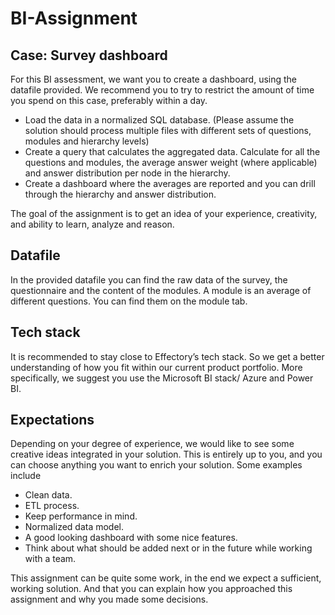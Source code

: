 # BI-Assignment

## Case: Survey dashboard

For this BI assessment, we want you to create a dashboard, using the datafile provided.
We recommend you to try to restrict the amount of time you spend on this case, preferably within a day. 
-	Load the data in a normalized SQL database. (Please assume the solution should process multiple files with different sets of questions, modules and hierarchy levels)
-	Create a query that calculates the aggregated data. Calculate for all the questions and modules, the average answer weight (where applicable) and answer distribution per node in the hierarchy. 
-	Create a dashboard where the averages are reported and you can drill through the hierarchy and answer distribution.

The goal of the assignment is to get an idea of your experience, creativity, and ability to learn, analyze and reason.<BR>
  
## Datafile

In the provided datafile you can find the raw data of the survey, the questionnaire and the content of the modules. A module is an average of different questions. You can find them on the module tab.<BR>

## Tech stack

It is recommended to stay close to Effectory’s tech stack. So we get a better understanding of how you fit within our current product portfolio. More specifically, we suggest you use the Microsoft BI stack/ Azure and Power BI.<BR>

## Expectations
Depending on your degree of experience, we would like to see some creative ideas integrated in your solution. This is entirely up to you, and you can choose anything you want to enrich your solution. Some examples include
  
-	Clean data.
-	ETL process.
-	Keep performance in mind.
-	Normalized data model.
-	A good looking dashboard with some nice features.
-	Think about what should be added next or in the future while working with a team.
  
This assignment can be quite some work, in the end we expect a sufficient, working solution. 
And that you can explain how you approached this assignment and why you made some decisions.
